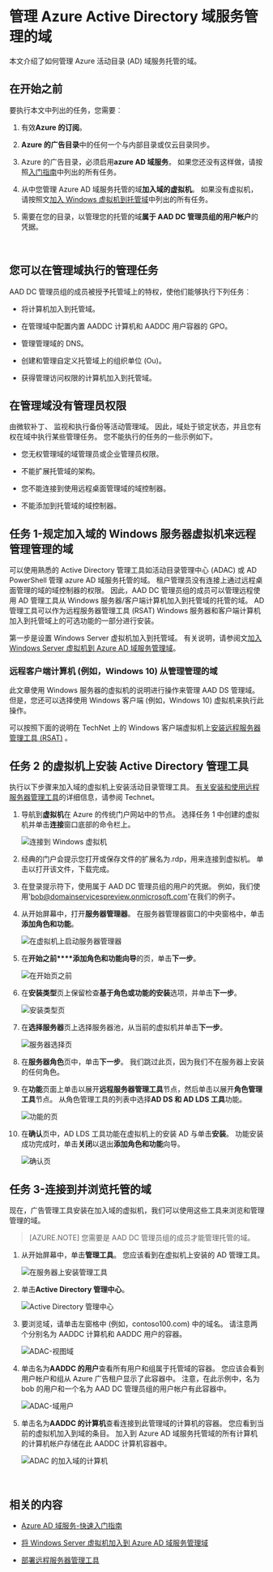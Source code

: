 <properties
    pageTitle="Azure 的 Active Directory 域服务︰ 管理管理的域 |Microsoft Azure"
    description="管理 Azure Active Directory 域服务托管的域"
    services="active-directory-ds"
    documentationCenter=""
    authors="mahesh-unnikrishnan"
    manager="stevenpo"
    editor="curtand"/>

<tags
    ms.service="active-directory-ds"
    ms.workload="identity"
    ms.tgt_pltfrm="na"
    ms.devlang="na"
    ms.topic="article"
    ms.date="10/02/2016"
    ms.author="maheshu"/>

# <a name="administer-an-azure-active-directory-domain-services-managed-domain"></a>管理 Azure Active Directory 域服务管理的域
本文介绍了如何管理 Azure 活动目录 (AD) 域服务托管的域。


## <a name="before-you-begin"></a>在开始之前
要执行本文中列出的任务，您需要︰

1. 有效**Azure 的订阅**。

2. **Azure 的广告目录**中的任何一个与内部目录或仅云目录同步。

3. Azure 的广告目录，必须启用**azure AD 域服务**。 如果您还没有这样做，请按照[入门指南](./active-directory-ds-getting-started.md)中列出的所有任务。

4. 从中您管理 Azure AD 域服务托管的域**加入域的虚拟机**。 如果没有虚拟机，请按照文[加入 Windows 虚拟机到托管域](./active-directory-ds-admin-guide-join-windows-vm.md)中列出的所有任务。

5. 需要在您的目录，以管理您的托管的域**属于 AAD DC 管理员组的用户帐户**的凭据。

<br>


## <a name="administrative-tasks-you-can-perform-on-a-managed-domain"></a>您可以在管理域执行的管理任务
AAD DC 管理员组的成员被授予托管域上的特权，使他们能够执行下列任务︰

- 将计算机加入到托管域。

- 在管理域中配置内置 AADDC 计算机和 AADDC 用户容器的 GPO。

- 管理管理域的 DNS。

- 创建和管理自定义托管域上的组织单位 (Ou)。

- 获得管理访问权限的计算机加入到托管域。


## <a name="administrative-privileges-you-do-not-have-on-a-managed-domain"></a>在管理域没有管理员权限
由微软补丁、 监视和执行备份等活动管理域。 因此，域处于锁定状态，并且您有权在域中执行某些管理任务。 您不能执行的任务的一些示例如下。

- 您无权管理域的域管理员或企业管理员权限。

- 不能扩展托管域的架构。

- 您不能连接到使用远程桌面管理域的域控制器。

- 不能添加到托管域的域控制器。


## <a name="task-1---provision-a-domain-joined-windows-server-virtual-machine-to-remotely-administer-the-managed-domain"></a>任务 1-规定加入域的 Windows 服务器虚拟机来远程管理管理的域
可以使用熟悉的 Active Directory 管理工具如活动目录管理中心 (ADAC) 或 AD PowerShell 管理 azure AD 域服务托管的域。 租户管理员没有连接上通过远程桌面管理的域的域控制器的权限。 因此，AAD DC 管理员组的成员可以管理远程使用 AD 管理工具从 Windows 服务器/客户端计算机加入到托管域的托管的域。 AD 管理工具可以作为远程服务器管理工具 (RSAT) Windows 服务器和客户端计算机加入到托管域上的可选功能的一部分进行安装。

第一步是设置 Windows Server 虚拟机加入到托管域。 有关说明，请参阅文[加入 Windows Server 虚拟机到 Azure AD 域服务管理域](active-directory-ds-admin-guide-join-windows-vm.md)。

### <a name="remotely-administer-the-managed-domain-from-a-client-computer-for-example-windows-10"></a>远程客户端计算机 (例如，Windows 10) 从管理管理的域
此文章使用 Windows 服务器的虚拟机的说明进行操作来管理 AAD DS 管理域。 但是，您还可以选择使用 Windows 客户端 (例如，Windows 10) 虚拟机来执行此操作。

可以按照下面的说明在 TechNet 上的 Windows 客户端虚拟机上[安装远程服务器管理工具 (RSAT)](http://social.technet.microsoft.com/wiki/contents/articles/2202.remote-server-administration-tools-rsat-for-windows-client-and-windows-server-dsforum2wiki.aspx) 。


## <a name="task-2---install-active-directory-administration-tools-on-the-virtual-machine"></a>任务 2 的虚拟机上安装 Active Directory 管理工具
执行以下步骤来加入域的虚拟机上安装活动目录管理工具。 [有关安装和使用远程服务器管理工具](https://technet.microsoft.com/library/hh831501.aspx)的详细信息，请参阅 Technet。

1. 导航到**虚拟机**在 Azure 的传统门户网站中的节点。 选择任务 1 中创建的虚拟机并单击**连接**窗口底部的命令栏上。

    ![连接到 Windows 虚拟机](./media/active-directory-domain-services-admin-guide/connect-windows-vm.png)

2. 经典的门户会提示您打开或保存文件的扩展名为.rdp，用来连接到虚拟机。 单击以打开该文件，下载完成。

3. 在登录提示符下，使用属于 AAD DC 管理员组的用户的凭据。 例如，我们使用'bob@domainservicespreview.onmicrosoft.com'在我们的例子。

4. 从开始屏幕中，打开**服务器管理器**。 在服务器管理器窗口的中央窗格中，单击**添加角色和功能**。

    ![在虚拟机上启动服务器管理器](./media/active-directory-domain-services-admin-guide/install-rsat-server-manager.png)

5. 在**开始之前****添加角色和功能向导**的页，单击**下一步**。

    ![在开始页之前](./media/active-directory-domain-services-admin-guide/install-rsat-server-manager-add-roles-begin.png)

6. 在**安装类型**页上保留检查**基于角色或功能的安装**选项，并单击**下一步**。

    ![安装类型页](./media/active-directory-domain-services-admin-guide/install-rsat-server-manager-add-roles-type.png)

7. 在**选择服务器**页上选择服务器池，从当前的虚拟机并单击**下一步**。

    ![服务器选择页](./media/active-directory-domain-services-admin-guide/install-rsat-server-manager-add-roles-server.png)

8. 在**服务器角色**页中，单击**下一步**。 我们跳过此页，因为我们不在服务器上安装的任何角色。

9. 在**功能**页面上单击以展开**远程服务器管理工具**节点，然后单击以展开**角色管理工具**节点。 从角色管理工具的列表中选择**AD DS 和 AD LDS 工具**功能。

    ![功能的页](./media/active-directory-domain-services-admin-guide/install-rsat-server-manager-add-roles-ad-tools.png)

10. 在**确认**页中，AD LDS 工具功能在虚拟机上的安装 AD 与单击**安装**。 功能安装成功完成时，单击**关闭**以退出**添加角色和功能**向导。

    ![确认页](./media/active-directory-domain-services-admin-guide/install-rsat-server-manager-add-roles-confirmation.png)


## <a name="task-3---connect-to-and-explore-the-managed-domain"></a>任务 3-连接到并浏览托管的域
现在，广告管理工具安装在加入域的虚拟机，我们可以使用这些工具来浏览和管理管理的域。

> [AZURE.NOTE] 您需要是 AAD DC 管理员组的成员才能管理托管的域。

1. 从开始屏幕中，单击**管理工具**。 您应该看到在虚拟机上安装的 AD 管理工具。

    ![在服务器上安装管理工具](./media/active-directory-domain-services-admin-guide/install-rsat-admin-tools-installed.png)

2. 单击**Active Directory 管理中心**。

    ![Active Directory 管理中心](./media/active-directory-domain-services-admin-guide/adac-overview.png)

3. 要浏览域，请单击左窗格中 (例如，contoso100.com) 中的域名。 请注意两个分别名为 AADDC 计算机和 AADDC 用户的容器。

    ![ADAC-视图域](./media/active-directory-domain-services-admin-guide/adac-domain-view.png)

4. 单击名为**AADDC 的用户**查看所有用户和组属于托管域的容器。 您应该会看到用户帐户和组从 Azure 广告租户显示了此容器中。 注意，在此示例中，名为 bob 的用户和一个名为 AAD DC 管理员组的用户帐户有此容器中。

    ![ADAC-域用户](./media/active-directory-domain-services-admin-guide/adac-aaddc-users.png)

5. 单击名为**AADDC 的计算机**查看连接到此管理域的计算机的容器。 您应看到当前的虚拟机加入到域的条目。 加入到 Azure AD 域服务托管域的所有计算机的计算机帐户存储在此 AADDC 计算机容器中。

    ![ADAC 的加入域的计算机](./media/active-directory-domain-services-admin-guide/adac-aaddc-computers.png)

<br>

## <a name="related-content"></a>相关的内容

- [Azure AD 域服务-快速入门指南](./active-directory-ds-getting-started.md)

- [将 Windows Server 虚拟机加入到 Azure AD 域服务管理域](active-directory-ds-admin-guide-join-windows-vm.md)

- [部署远程服务器管理工具](https://technet.microsoft.com/library/hh831501.aspx)
